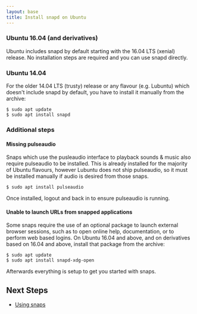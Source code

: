```yaml
---
layout: base
title: Install snapd on Ubuntu
---
```


### Ubuntu 16.04 (and derivatives)

Ubuntu includes snapd by default starting with the 16.04 LTS (xenial) release. No installation steps are required and you can use snapd directly. 

### Ubuntu 14.04

For the older 14.04 LTS (trusty) release or any flavour (e.g. Lubuntu) which doesn't
include snapd by default, you have to install it manually from the archive:

```
$ sudo apt update
$ sudo apt install snapd
```

### Additional steps

#### Missing pulseaudio

Snaps which use the pusleaudio interface to playback sounds & music also require pulseaudio to be installed. This is already installed for the majority of Ubuntu flavours, however Lubuntu does not ship pulseaudio, so it must be installed manually if audio is desired from those snaps.

```
$ sudo apt install pulseaudio
```
Once installed, logout and back in to ensure pulseaudio is running.

#### Unable to launch URLs from snapped applications

Some snaps require the use of an optional package to launch external browser sessions, such as to open online help, documentation, or to perform web based logins. On Ubuntu 16.04 and above, and on derivatives based on 16.04 and above, install that package from the archive:

```
$ sudo apt update
$ sudo apt install snapd-xdg-open
```


Afterwards everything is setup to get you started with snaps.

## Next Steps

 * [Using snaps](usage)